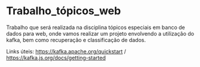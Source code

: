 # Trabalho_tópicos_web
Trabalho que será realizada na disciplina tópicos especiais em banco de dados para web, onde vamos realizar um projeto envolvendo a utilização do kafka, bem como recuperação e classificação de dados.

Links úteis: 
https://kafka.apache.org/quickstart
/ https://kafka.js.org/docs/getting-started
